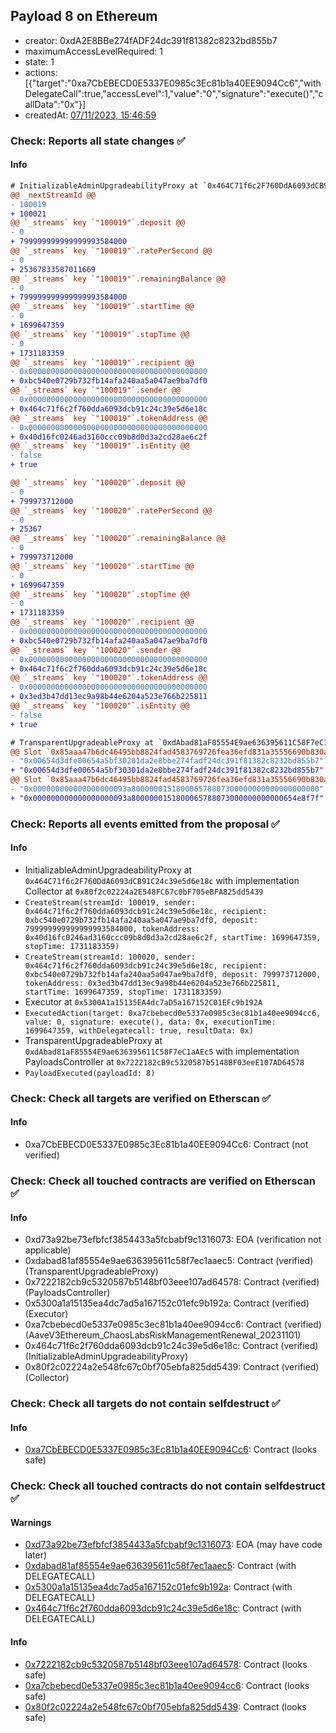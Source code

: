 ## Payload 8 on Ethereum

- creator: 0xdA2E8BBe274fADF24dc391f81382c8232bd855b7
- maximumAccessLevelRequired: 1
- state: 1
- actions: [{"target":"0xa7CbEBECD0E5337E0985c3Ec81b1a40EE9094Cc6","withDelegateCall":true,"accessLevel":1,"value":"0","signature":"execute()","callData":"0x"}]
- createdAt: [07/11/2023, 15:46:59](https://etherscan.io/tx/0x998ea0002557c997140bdce82dfc6af7c0d79f0508133a429e0c0a56cabd5282)

### Check: Reports all state changes :white_check_mark:

#### Info


```diff
# InitializableAdminUpgradeabilityProxy at `0x464C71f6c2F760DdA6093dCB91C24c39e5d6e18c` with implementation Collector at `0x80f2c02224a2E548FC67c0bF705eBFA825dd5439`
@@ _nextStreamId @@
- 100019
+ 100021
@@ `_streams` key `"100019"`.deposit @@
- 0
+ 799999999999999993584000
@@ `_streams` key `"100019"`.ratePerSecond @@
- 0
+ 25367833587011669
@@ `_streams` key `"100019"`.remainingBalance @@
- 0
+ 799999999999999993584000
@@ `_streams` key `"100019"`.startTime @@
- 0
+ 1699647359
@@ `_streams` key `"100019"`.stopTime @@
- 0
+ 1731183359
@@ `_streams` key `"100019"`.recipient @@
- 0x0000000000000000000000000000000000000000
+ 0xbc540e0729b732fb14afa240aa5a047ae9ba7df0
@@ `_streams` key `"100019"`.sender @@
- 0x0000000000000000000000000000000000000000
+ 0x464c71f6c2f760dda6093dcb91c24c39e5d6e18c
@@ `_streams` key `"100019"`.tokenAddress @@
- 0x0000000000000000000000000000000000000000
+ 0x40d16fc0246ad3160ccc09b8d0d3a2cd28ae6c2f
@@ `_streams` key `"100019"`.isEntity @@
- false
+ true

@@ `_streams` key `"100020"`.deposit @@
- 0
+ 799973712000
@@ `_streams` key `"100020"`.ratePerSecond @@
- 0
+ 25367
@@ `_streams` key `"100020"`.remainingBalance @@
- 0
+ 799973712000
@@ `_streams` key `"100020"`.startTime @@
- 0
+ 1699647359
@@ `_streams` key `"100020"`.stopTime @@
- 0
+ 1731183359
@@ `_streams` key `"100020"`.recipient @@
- 0x0000000000000000000000000000000000000000
+ 0xbc540e0729b732fb14afa240aa5a047ae9ba7df0
@@ `_streams` key `"100020"`.sender @@
- 0x0000000000000000000000000000000000000000
+ 0x464c71f6c2f760dda6093dcb91c24c39e5d6e18c
@@ `_streams` key `"100020"`.tokenAddress @@
- 0x0000000000000000000000000000000000000000
+ 0x3ed3b47dd13ec9a98b44e6204a523e766b225811
@@ `_streams` key `"100020"`.isEntity @@
- false
+ true

```

```diff
# TransparentUpgradeableProxy at `0xdAbad81aF85554E9ae636395611C58F7eC1aAEc5` with implementation PayloadsController at `0x7222182cB9c5320587b5148BF03eeE107AD64578`
@@ Slot `0x85aaa47b6dc46495bb8824fad4583769726fea36efd831a35556690b830a8fbe` @@
- "0x00654d3dfe00654a5bf30201da2e8bbe274fadf24dc391f81382c8232bd855b7"
+ "0x00654d3dfe00654a5bf30301da2e8bbe274fadf24dc391f81382c8232bd855b7"
@@ Slot `0x85aaa47b6dc46495bb8824fad4583769726fea36efd831a35556690b830a8fbf` @@
- "0x000000000000000000093a800000015180006578807300000000000000000000"
+ "0x000000000000000000093a8000000151800065788073000000000000654e8f7f"
```


### Check: Reports all events emitted from the proposal :white_check_mark:

#### Info

- InitializableAdminUpgradeabilityProxy at `0x464C71f6c2F760DdA6093dCB91C24c39e5d6e18c` with implementation Collector at `0x80f2c02224a2E548FC67c0bF705eBFA825dd5439`
- `CreateStream(streamId: 100019, sender: 0x464c71f6c2f760dda6093dcb91c24c39e5d6e18c, recipient: 0xbc540e0729b732fb14afa240aa5a047ae9ba7df0, deposit: 799999999999999993584000, tokenAddress: 0x40d16fc0246ad3160ccc09b8d0d3a2cd28ae6c2f, startTime: 1699647359, stopTime: 1731183359)`
- `CreateStream(streamId: 100020, sender: 0x464c71f6c2f760dda6093dcb91c24c39e5d6e18c, recipient: 0xbc540e0729b732fb14afa240aa5a047ae9ba7df0, deposit: 799973712000, tokenAddress: 0x3ed3b47dd13ec9a98b44e6204a523e766b225811, startTime: 1699647359, stopTime: 1731183359)`
- Executor at `0x5300A1a15135EA4dc7aD5a167152C01EFc9b192A`
- `ExecutedAction(target: 0xa7cbebecd0e5337e0985c3ec81b1a40ee9094cc6, value: 0, signature: execute(), data: 0x, executionTime: 1699647359, withDelegatecall: true, resultData: 0x)`
- TransparentUpgradeableProxy at `0xdAbad81aF85554E9ae636395611C58F7eC1aAEc5` with implementation PayloadsController at `0x7222182cB9c5320587b5148BF03eeE107AD64578`
- `PayloadExecuted(payloadId: 8)`

### Check: Check all targets are verified on Etherscan :white_check_mark:

#### Info

- 0xa7CbEBECD0E5337E0985c3Ec81b1a40EE9094Cc6: Contract (not verified)

### Check: Check all touched contracts are verified on Etherscan :white_check_mark:

#### Info

- 0xd73a92be73efbfcf3854433a5fcbabf9c1316073: EOA (verification not applicable)
- 0xdabad81af85554e9ae636395611c58f7ec1aaec5: Contract (verified) (TransparentUpgradeableProxy)
- 0x7222182cb9c5320587b5148bf03eee107ad64578: Contract (verified) (PayloadsController)
- 0x5300a1a15135ea4dc7ad5a167152c01efc9b192a: Contract (verified) (Executor)
- 0xa7cbebecd0e5337e0985c3ec81b1a40ee9094cc6: Contract (verified) (AaveV3Ethereum_ChaosLabsRiskManagementRenewal_20231101)
- 0x464c71f6c2f760dda6093dcb91c24c39e5d6e18c: Contract (verified) (InitializableAdminUpgradeabilityProxy)
- 0x80f2c02224a2e548fc67c0bf705ebfa825dd5439: Contract (verified) (Collector)

### Check: Check all targets do not contain selfdestruct :white_check_mark:

#### Info

- [0xa7CbEBECD0E5337E0985c3Ec81b1a40EE9094Cc6](https://etherscan.io/address/0xa7CbEBECD0E5337E0985c3Ec81b1a40EE9094Cc6): Contract (looks safe)

### Check: Check all touched contracts do not contain selfdestruct :white_check_mark:

#### Warnings

- [0xd73a92be73efbfcf3854433a5fcbabf9c1316073](https://etherscan.io/address/0xd73a92be73efbfcf3854433a5fcbabf9c1316073): EOA (may have code later)
- [0xdabad81af85554e9ae636395611c58f7ec1aaec5](https://etherscan.io/address/0xdabad81af85554e9ae636395611c58f7ec1aaec5): Contract (with DELEGATECALL)
- [0x5300a1a15135ea4dc7ad5a167152c01efc9b192a](https://etherscan.io/address/0x5300a1a15135ea4dc7ad5a167152c01efc9b192a): Contract (with DELEGATECALL)
- [0x464c71f6c2f760dda6093dcb91c24c39e5d6e18c](https://etherscan.io/address/0x464c71f6c2f760dda6093dcb91c24c39e5d6e18c): Contract (with DELEGATECALL)

#### Info

- [0x7222182cb9c5320587b5148bf03eee107ad64578](https://etherscan.io/address/0x7222182cb9c5320587b5148bf03eee107ad64578): Contract (looks safe)
- [0xa7cbebecd0e5337e0985c3ec81b1a40ee9094cc6](https://etherscan.io/address/0xa7cbebecd0e5337e0985c3ec81b1a40ee9094cc6): Contract (looks safe)
- [0x80f2c02224a2e548fc67c0bf705ebfa825dd5439](https://etherscan.io/address/0x80f2c02224a2e548fc67c0bf705ebfa825dd5439): Contract (looks safe)

